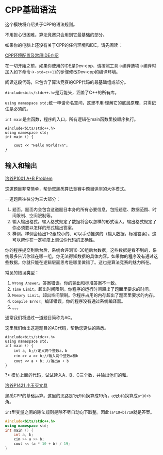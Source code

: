 # CPP基础语法

这个模块将介绍关于CPP的语法规则。

不用担心很困难，算法竞赛只会用到它最基础的部分。



如果你的电脑上还没有关于CPP的任何环境和IDE，请先阅读：

[CPP环境配置及常用IDE介绍]()

在一切开始之前，如果你使用的IDE是Dev-cpp，请按照工具->编译选项->编译时加入如下命令->`-std=c++11`的步骤修改Dev-cpp的编译环境。

阅读这段代码，它包含了算法竞赛的CPP代码的最基础组成部分。

`#include<bits/stdc++.h>`是万能头，涵盖了C++的所有库。

`using namespace std;`统一申请命名空间，这里不用·理解它的底层原理，只需记住是必须的。

`int main`是主函数，程序的入口，所有逻辑在main函数里按顺序执行。

```clike
#include<bits/stdc++.h>
using namespace std;
int main () {

    cout << "Hello World!\n";
}
```



## 输入和输出

<a href="https://www.luogu.com.cn/problem/P1001">洛谷P1001 A+B Problem</a>

这道题目非常简单，帮助您熟悉算法竞赛中题目评测的大体模式。

一道题目往往分为三大部分：

1. 题面。题面内会包含这道题目本身的所有必要信息，包括题意、数据范围、时间限制、空间限制等。
2. 输入输出格式。输入格式规定了数据将会以怎样的形式读入，输出格式规定了你必须要以怎样的形式输出答案。
3. 样例。样例会给出1-2组较小的、可以手动推演的（输入数据，标准答案）。这可以帮你在一定程度上测试你代码的正确性。

你的程序提交到后台后，系统会评测10-30组后台数据，这些数据是看不到的，系统最多告诉你错在哪一组，你无法得知数据的具体内容。如果你的程序没有通过这些数据，你就只能在逻辑层面思考是哪里做错了。这也是算法竞赛的魅力所在。

常见的错误类型：

1. `Wrong Answer`。答案错误。你的输出和标准答案不一致。
2. `Time Limit`。超出时间限制。你程序的运行时间超出了题面里要求的时间。
3. `Memory Limit`。超出空间限制。你程序占用的内存超出了题面里要求的内存。
4. `Compile Error`。编译错误。你的程序没有通过系统编译器。
5. 。。。

通常我们将通过一道题目简称为AC。

这里我们给出这道题目的AC代码，帮助您更快的熟悉。

```clike
#include<bits/stdc++.h>
using namespace std;
int main () {
	int a, b;//定义两个整数a，b 
	cin >> a >> b;//输入两个整数a和b
	cout << a + b; //输出a + b 
}
```

?> 模仿上面的代码，试试读入A、B、C三个数，并输出他们的和。

<a href = "https://www.luogu.com.cn/problem/P1421">洛谷P1421 小玉买文具</a>

熟悉CPP的基础运算。这里的思路是1元9角换算成19角，a元b角换算成`a*10+b`角。

`int`型变量之间的除法规则是除不尽自动向下取整。因此`(a*10+b)/19`就是答案。

```cpp
#include<bits/stdc++.h>
using namespace std;
int main () {
	int a, b;
	cin >> a >> b;
	cout << (a * 10 + b) / 19;
}
```

